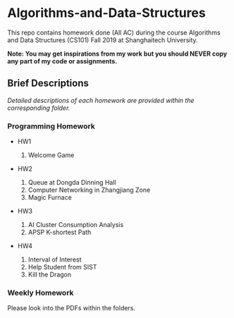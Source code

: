 # Algorithms-and-Data-Structures

This repo contains homework done (All AC) during the course Algorithms and Data Structures (CS101) Fall 2019 at Shanghaitech University.

**Note: You may get inspirations from my work but you should NEVER copy any part of my code or assignments.**



## Brief Descriptions

*Detailed descriptions of each homework are provided within the corresponding folder.*

### Programming Homework

- HW1
    1. Welcome Game

- HW2
    1. Queue at Dongda Dinning Hall
    2. Computer Networking in Zhangjiang Zone
    3. Magic Furnace

- HW3
    1. AI Cluster Consumption Analysis
    2. APSP K-shortest Path

- HW4
    1. Interval of Interest
    2. Help Student from SIST
    3. Kill the Dragon



### Weekly Homework

Please look into the PDFs within the folders.
